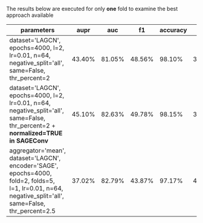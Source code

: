 The results below are executed for only **one** fold to examine the best approach available


| parameters | aupr | auc | f1 | accuracy | recall | specificity | precision | 
| - | - | - | - | - | - | - | - | 
|dataset='LAGCN', epochs=4000, l=2, lr=0.01, n=64, negative_split='all', same=False, thr_percent=2 | 43.40% | 81.05% | 48.56% | 98.10% | 35.54% | 99.71% | 76.63% |
|dataset='LAGCN', epochs=4000, l=2, lr=0.01, n=64, negative_split='all', same=False, thr_percent=2 + **normalized=TRUE in SAGEConv** | 45.10% | 82.63% | 49.78% | 98.15% | 36.38% | 99.74% | 78.82% |
| aggregator='mean', dataset='LAGCN', encoder='SAGE', epochs=4000, fold=2, folds=5, l=1, lr=0.01, n=64, negative_split='all', same=False, thr_percent=2.5 | 37.02% | 82.79% | 43.87% | 97.17% | 43.85% | 98.55% | 43.89% |


